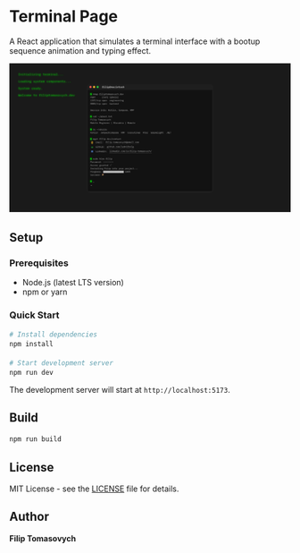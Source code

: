 # Terminal Page

A React application that simulates a terminal interface with a bootup sequence animation and typing effect.

![Terminal Page Screenshot](screenshot.jpeg)

## Setup

### Prerequisites
- Node.js (latest LTS version)
- npm or yarn

### Quick Start
```bash
# Install dependencies
npm install

# Start development server
npm run dev
```

The development server will start at `http://localhost:5173`.

## Build
```bash
npm run build
```

## License

MIT License - see the [LICENSE](LICENSE) file for details.

## Author

**Filip Tomasovych**
